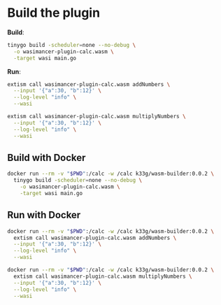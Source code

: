 # Build the plugin

**Build**:
```bash
tinygo build -scheduler=none --no-debug \
  -o wasimancer-plugin-calc.wasm \
  -target wasi main.go
```

**Run**:
```bash
extism call wasimancer-plugin-calc.wasm addNumbers \
  --input '{"a":30, "b":12}' \
  --log-level "info" \
  --wasi
```

```bash
extism call wasimancer-plugin-calc.wasm multiplyNumbers \
  --input '{"a":30, "b":12}' \
  --log-level "info" \
  --wasi
```

## Build with Docker

```bash
docker run --rm -v "$PWD":/calc -w /calc k33g/wasm-builder:0.0.2 \
  tinygo build -scheduler=none --no-debug \
    -o wasimancer-plugin-calc.wasm \
    -target wasi main.go
```

## Run with Docker

```bash
docker run --rm -v "$PWD":/calc -w /calc k33g/wasm-builder:0.0.2 \
  extism call wasimancer-plugin-calc.wasm addNumbers \
  --input '{"a":30, "b":12}' \
  --log-level "info" \
  --wasi
```

```bash
docker run --rm -v "$PWD":/calc -w /calc k33g/wasm-builder:0.0.2 \
  extism call wasimancer-plugin-calc.wasm multiplyNumbers \
  --input '{"a":30, "b":12}' \
  --log-level "info" \
  --wasi
```